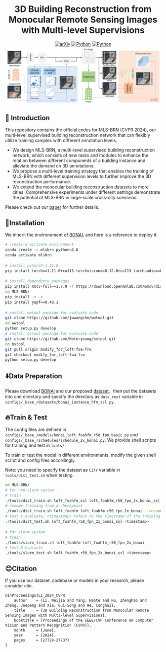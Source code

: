 <div align="center">
	<h1>3D Building Reconstruction from Monocular Remote Sensing Images with Multi-level Supervisions</h1>
	<a href="https://arxiv.org/abs/2404.04823"><img src='https://img.shields.io/badge/arXiv-2404.04823-red?logo=arXiv' alt='arXiv'></a>
	<a href=""><img src='https://img.shields.io/badge/python-3.8-blue.svg' alt='Python'></a>
	<a href=""><img src='https://img.shields.io/badge/License-Apache%202.0-yellow' alt='Python'></a>
</div>

<img src="docs/fig-overview.jpg">

## 📜 Introduction

This repository contains the official codes for MLS-BRN (CVPR 2024), our multi-level supervised building reconstruction network that can flexibly utilize training samples with different annotation levels.

- We design MLS-BRN, a multi-level supervised building reconstruction network, which consists of new tasks and modules to enhance the relation between different components of a building instance and alleviate the demand on 3D annotations.
- We propose a multi-level training strategy that enables the training of MLS-BRN with different supervision levels to further improve the 3D reconstruction performance.
- We extend the monocular building reconstruction datasets to more cities. Comprehensive experiments under different settings demonstrate the potential of MLS-BRN in large-scale cross-city scenarios.

Please check out our [paper](https://openaccess.thecvf.com/content/CVPR2024/html/Li_3D_Building_Reconstruction_from_Monocular_Remote_Sensing_Images_with_Multi-level_CVPR_2024_paper.html) for further details.

## 🔧Installation

We inherit the environement of [BONAI](https://github.com/jwwangchn/BONAI/tree/master), and here is a reference to deploy it:

```bash
# create & activate environment
conda create -n mlsbrn python=3.8
conda activate mlsbrn

# install pytorch-1.11.0 
pip install torch==1.11.0+cu113 torchvision==0.12.0+cu113 torchaudio==0.11.0 --extra-index-url https://download.pytorch.org/whl/cu113

# install dependency packages
pip install mmcv-full==1.7.0 -f https://download.openmmlab.com/mmcv/dist/cu113/torch1.11.0/index.html
cd MLS-BRN/
pip install -v -e .
pip install yapf==0.40.1

# install wwtool package for evaluate code
git clone https://github.com/jwwangchn/wwtool.git
cd wwtool
python setup.py develop
# install bstool package for evaluate code
git clone https://github.com/Hoteryoung/bstool.git
cd bstool
git pull origin modify_for_loft-foa-fro
git checkout modify_for_loft-foa-fro
python setup.py develop
```

## ⬇️Data Preparation

Please download [BONAI](https://github.com/jwwangchn/BONAI/tree/master) and our proposed [dataset](https://opendatalab.com/OpenDataLab/MLS-BRN)，then put the datasets into one directory and specify the directory as `data_root` variable in `configs/_base_/datasets/bonai_instance_hfm_ssl.py`.

## 🔥Train & Test

The config files are defined in ``configs/_base_/models/bonai_loft_foahfm_r50_fpn_basic.py`` and `configs/_base_/schedules/schedule_2x_bonai.py`. We provide shell scripts for training and test in `tools/`.

To train or test the model in different environments, modify the given shell script and config files accordingly.

Note: you need to specify the dataset as `CITY` variable in `tools/dist_test.sh` when testing.

```bash
cd MLS-BRN/
# for non-slurm system
# train
./tools/dist_train.sh loft_foahfm_ssl loft_foahfm_r50_fpn_2x_bonai_ssl
# resume training from a checkpoint
./tools/dist_train.sh loft_foahfm loft_foahfm_r50_fpn_2x_bonai --resume-from='path to checkpoint'
# test & evaluate, <timestamp> refers to the timestamp of the training results folder in ./work_dirs/
./tools/dist_test.sh loft_foahfm_r50_fpn_2x_bonai_ssl <timestamp>

# for slurm system
# train
./tools/slurm_train.sh loft_foahfm loft_foahfm_r50_fpn_2x_bonai
# test & evaluate 
./tools/slurm_test.sh loft_foahfm_r50_fpn_2x_bonai_ssl <timestamp>
```

## 😊Citation

If you use our dataset, codebase or models in your research, please consider cite.

```
@InProceedings{Li_2024_CVPR,
    author    = {Li, Weijia and Yang, Haote and Hu, Zhenghao and Zheng, Juepeng and Xia, Gui-Song and He, Conghui},
    title     = {3D Building Reconstruction from Monocular Remote Sensing Images with Multi-level Supervisions},
    booktitle = {Proceedings of the IEEE/CVF Conference on Computer Vision and Pattern Recognition (CVPR)},
    month     = {June},
    year      = {2024},
    pages     = {27728-27737}
}
```
